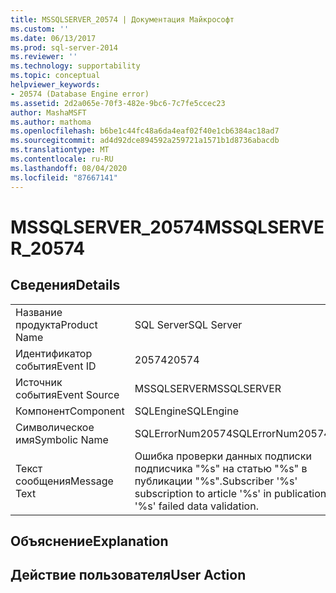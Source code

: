 ```yaml
---
title: MSSQLSERVER_20574 | Документация Майкрософт
ms.custom: ''
ms.date: 06/13/2017
ms.prod: sql-server-2014
ms.reviewer: ''
ms.technology: supportability
ms.topic: conceptual
helpviewer_keywords:
- 20574 (Database Engine error)
ms.assetid: 2d2a065e-70f3-482e-9bc6-7c7fe5ccec23
author: MashaMSFT
ms.author: mathoma
ms.openlocfilehash: b6be1c44fc48a6da4eaf02f40e1cb6384ac18ad7
ms.sourcegitcommit: ad4d92dce894592a259721a1571b1d8736abacdb
ms.translationtype: MT
ms.contentlocale: ru-RU
ms.lasthandoff: 08/04/2020
ms.locfileid: "87667141"
---
```

# <a name="mssqlserver_20574"></a><span data-ttu-id="2cfac-102">MSSQLSERVER_20574</span><span class="sxs-lookup"><span data-stu-id="2cfac-102">MSSQLSERVER_20574</span></span>
    
## <a name="details"></a><span data-ttu-id="2cfac-103">Сведения</span><span class="sxs-lookup"><span data-stu-id="2cfac-103">Details</span></span>  
  
|||  
|-|-|  
|<span data-ttu-id="2cfac-104">Название продукта</span><span class="sxs-lookup"><span data-stu-id="2cfac-104">Product Name</span></span>|<span data-ttu-id="2cfac-105">SQL Server</span><span class="sxs-lookup"><span data-stu-id="2cfac-105">SQL Server</span></span>|  
|<span data-ttu-id="2cfac-106">Идентификатор события</span><span class="sxs-lookup"><span data-stu-id="2cfac-106">Event ID</span></span>|<span data-ttu-id="2cfac-107">20574</span><span class="sxs-lookup"><span data-stu-id="2cfac-107">20574</span></span>|  
|<span data-ttu-id="2cfac-108">Источник события</span><span class="sxs-lookup"><span data-stu-id="2cfac-108">Event Source</span></span>|<span data-ttu-id="2cfac-109">MSSQLSERVER</span><span class="sxs-lookup"><span data-stu-id="2cfac-109">MSSQLSERVER</span></span>|  
|<span data-ttu-id="2cfac-110">Компонент</span><span class="sxs-lookup"><span data-stu-id="2cfac-110">Component</span></span>|<span data-ttu-id="2cfac-111">SQLEngine</span><span class="sxs-lookup"><span data-stu-id="2cfac-111">SQLEngine</span></span>|  
|<span data-ttu-id="2cfac-112">Символическое имя</span><span class="sxs-lookup"><span data-stu-id="2cfac-112">Symbolic Name</span></span>|<span data-ttu-id="2cfac-113">SQLErrorNum20574</span><span class="sxs-lookup"><span data-stu-id="2cfac-113">SQLErrorNum20574</span></span>|  
|<span data-ttu-id="2cfac-114">Текст сообщения</span><span class="sxs-lookup"><span data-stu-id="2cfac-114">Message Text</span></span>|<span data-ttu-id="2cfac-115">Ошибка проверки данных подписки подписчика "%s" на статью "%s" в публикации "%s".</span><span class="sxs-lookup"><span data-stu-id="2cfac-115">Subscriber '%s' subscription to article '%s' in publication '%s' failed data validation.</span></span>|  
  
## <a name="explanation"></a><span data-ttu-id="2cfac-116">Объяснение</span><span class="sxs-lookup"><span data-stu-id="2cfac-116">Explanation</span></span>  
  
## <a name="user-action"></a><span data-ttu-id="2cfac-117">Действие пользователя</span><span class="sxs-lookup"><span data-stu-id="2cfac-117">User Action</span></span>  
  
